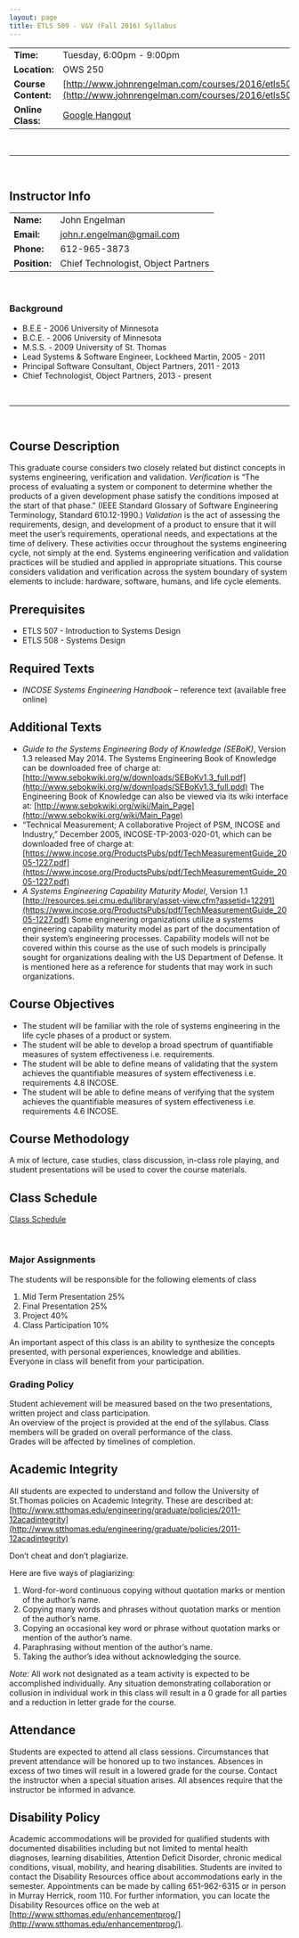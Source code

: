 ```yaml
---
layout: page
title: ETLS 509 - V&V (Fall 2016) Syllabus
---
```



|                     |                                                                                                                              |
|:--------------------|:-----------------------------------------------------------------------------------------------------------------------------|
| __Time:__           | Tuesday, 6:00pm - 9:00pm                                                                                                     |
| __Location:__       | OWS 250                                                                                                                      |
| __Course Content:__ | [http://www.johnrengelman.com/courses/2016/etls509/index.html](http://www.johnrengelman.com/courses/2016/etls509/index.html) |
| __Online Class:__   | [Google Hangout](https://hangouts.google.com/hangouts/_/pzs5xi4igbeflbwevhgu7l7x7ae)                                         |

<br/>

---

<br/>

## Instructor Info

|               |                                     |
|:--------------|:------------------------------------|
| __Name:__     | John Engelman                       |
| __Email:__    | john.r.engelman@gmail.com           |
| __Phone:__    | 612-965-3873                        |
| __Position:__ | Chief Technologist, Object Partners |

<br/>

### Background

* B.E.E - 2006 University of Minnesota
* B.C.E. - 2006 University of Minnesota
* M.S.S. - 2009 University of St. Thomas
* Lead Systems & Software Engineer, Lockheed Martin, 2005 - 2011
* Principal Software Consultant, Object Partners, 2011 - 2013
* Chief Technologist, Object Partners, 2013 - present

<br/>

---

<br/>

## Course Description

This graduate course considers two closely related but distinct concepts in systems engineering, verification and validation.
_Verification_ is “The process of evaluating a system or component to determine whether the products of a given development phase satisfy the conditions imposed at the start of that phase.” (IEEE Standard Glossary of Software Engineering Terminology, Standard 610.12-1990.)
_Validation_ is the act of assessing the requirements, design, and development of a product to ensure that it will meet the user’s requirements, operational needs, and expectations at the time of delivery.
These activities occur throughout the systems engineering cycle, not simply at the end. Systems engineering verification and validation practices will be studied and applied in appropriate situations.
This course considers validation and verification across the system boundary of system elements to include: hardware, software, humans, and life cycle elements.

## Prerequisites

* ETLS 507 - Introduction to Systems Design
* ETLS 508 - Systems Design

## Required Texts

* _INCOSE Systems Engineering Handbook_ – reference text (available free online)

## Additional Texts

* _Guide to the Systems Engineering Body of Knowledge (SEBoK)_, Version 1.3 released May 2014.
  The Systems Engineering Book of Knowledge can be downloaded free of charge at:
  [http://www.sebokwiki.org/w/downloads/SEBoKv1.3_full.pdf](http://www.sebokwiki.org/w/downloads/SEBoKv1.3_full.pdd)
  The Engineering Book of Knowledge can also be viewed via its wiki interface at:
  [http://www.sebokwiki.org/wiki/Main_Page](http://www.sebokwiki.org/wiki/Main_Page)
* “Technical Measurement; A collaborative Project of PSM, INCOSE and Industry,” December 2005, INCOSE-TP-2003-020-01, which can be downloaded free of charge at:
  [https://www.incose.org/ProductsPubs/pdf/TechMeasurementGuide_2005-1227.pdf](https://www.incose.org/ProductsPubs/pdf/TechMeasurementGuide_2005-1227.pdf)
* _A Systems Engineering Capability Maturity Model_, Version 1.1
  [http://resources.sei.cmu.edu/library/asset-view.cfm?assetid=12291](https://www.incose.org/ProductsPubs/pdf/TechMeasurementGuide_2005-1227.pdf)
  Some engineering organizations utilize a systems engineering capability maturity model as part of the documentation of their system’s engineering processes.  Capability models will not be covered within this course as the use of such models is principally sought for organizations dealing with the US Department of Defense.  It is mentioned here as a reference for students that may work in such organizations.

## Course Objectives

* The student will be familiar with the role of systems engineering in the life cycle phases of a product or system.
* The student will be able to develop a broad spectrum of quantifiable measures of system effectiveness i.e. requirements.
* The student will be able to define means of validating that the system achieves the quantifiable measures of system effectiveness i.e. requirements 4.8 INCOSE.
* The student will be able to define means of verifying that the system achieves the quantifiable measures of system effectiveness i.e. requirements 4.6 INCOSE.

## Course Methodology

A mix of lecture, case studies, class discussion, in-class role playing, and student
presentations will be used to cover the course materials.

## Class Schedule

[Class Schedule](schedule.html)

<br/>

### Major Assignments

The students will be responsible for the following elements of class

1. Mid Term Presentation    25%
1. Final Presentation       25%
1. Project                  40%
1. Class Participation      10%

An important aspect of this class is an ability to synthesize the concepts presented, with personal experiences, knowledge and abilities.  
Everyone in class will benefit from your participation.


### Grading Policy

Student achievement will be measured based on the two presentations, written project and class participation.  
An overview of the project is provided at the end of the syllabus. Class members will be graded on overall performance of the class.  
Grades will be affected by timelines of completion.

## Academic Integrity

All students are expected to understand and follow the University of St.Thomas
policies on Academic Integrity. These are described at: [http://www.stthomas.edu/engineering/graduate/policies/2011-12acadintegrity](http://www.stthomas.edu/engineering/graduate/policies/2011-12acadintegrity)

Don’t cheat and don’t plagiarize.

Here are five ways of plagiarizing:

1. Word-for-word continuous copying without quotation marks or mention of the author’s name.
1. Copying many words and phrases without quotation marks or mention of the author’s name.
1. Copying an occasional key word or phrase without quotation marks or mention of the author’s name.
1. Paraphrasing without mention of the author’s name.
1. Taking the author’s idea without acknowledging the source.

_Note:_
All work not designated as a team activity is expected to be accomplished individually.
Any situation demonstrating collaboration or collusion in individual work in this class will result in a 0 grade for all parties and a reduction in letter grade for the course.

## Attendance

Students are expected to attend all class sessions.
Circumstances that prevent attendance will be honored up to two instances.
Absences in excess of two times will result in a lowered grade for the course.
Contact the instructor when a special situation arises.
All absences require that the instructor be informed in advance.

## Disability Policy

Academic accommodations will be provided for qualified students with documented disabilities including but not limited to mental health diagnoses, learning disabilities, Attention Deficit Disorder, chronic medical conditions, visual, mobility, and hearing disabilities.
Students are invited to contact the Disability Resources office about accommodations early in the semester.
Appointments can be made by calling 651-962-6315 or in person in Murray Herrick, room 110.
For further information, you can locate the Disability Resources office on the web at [http://www.stthomas.edu/enhancementprog/](http://www.stthomas.edu/enhancementprog/).
